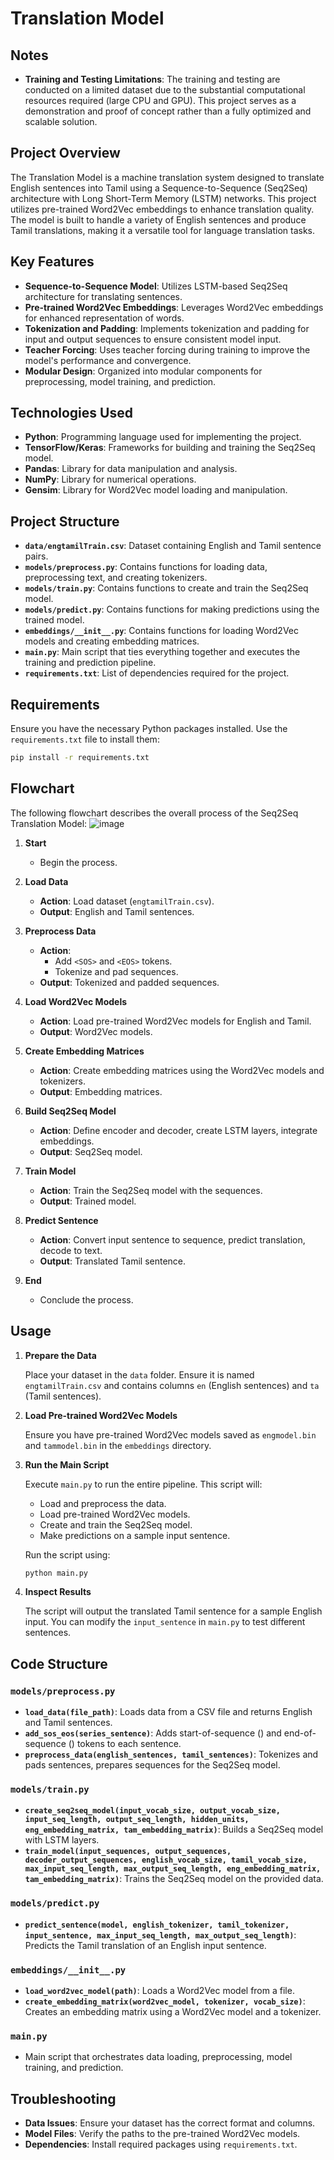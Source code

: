 # Translation Model

## Notes

- **Training and Testing Limitations**: The training and testing are conducted on a limited dataset due to the substantial computational resources required (large CPU and GPU). This project serves as a demonstration and proof of concept rather than a fully optimized and scalable solution.

## Project Overview

The Translation Model is a machine translation system designed to translate English sentences into Tamil using a Sequence-to-Sequence (Seq2Seq) architecture with Long Short-Term Memory (LSTM) networks. This project utilizes pre-trained Word2Vec embeddings to enhance translation quality. The model is built to handle a variety of English sentences and produce Tamil translations, making it a versatile tool for language translation tasks.

## Key Features

- **Sequence-to-Sequence Model**: Utilizes LSTM-based Seq2Seq architecture for translating sentences.
- **Pre-trained Word2Vec Embeddings**: Leverages Word2Vec embeddings for enhanced representation of words.
- **Tokenization and Padding**: Implements tokenization and padding for input and output sequences to ensure consistent model input.
- **Teacher Forcing**: Uses teacher forcing during training to improve the model's performance and convergence.
- **Modular Design**: Organized into modular components for preprocessing, model training, and prediction.

## Technologies Used

- **Python**: Programming language used for implementing the project.
- **TensorFlow/Keras**: Frameworks for building and training the Seq2Seq model.
- **Pandas**: Library for data manipulation and analysis.
- **NumPy**: Library for numerical operations.
- **Gensim**: Library for Word2Vec model loading and manipulation.

## Project Structure

- **`data/engtamilTrain.csv`**: Dataset containing English and Tamil sentence pairs.
- **`models/preprocess.py`**: Contains functions for loading data, preprocessing text, and creating tokenizers.
- **`models/train.py`**: Contains functions to create and train the Seq2Seq model.
- **`models/predict.py`**: Contains functions for making predictions using the trained model.
- **`embeddings/__init__.py`**: Contains functions for loading Word2Vec models and creating embedding matrices.
- **`main.py`**: Main script that ties everything together and executes the training and prediction pipeline.
- **`requirements.txt`**: List of dependencies required for the project.

## Requirements

Ensure you have the necessary Python packages installed. Use the `requirements.txt` file to install them:

```bash
pip install -r requirements.txt
```

## Flowchart

The following flowchart describes the overall process of the Seq2Seq Translation Model: 
![image](images/flo.png)

1. **Start**
   - Begin the process.

2. **Load Data**
   - **Action**: Load dataset (`engtamilTrain.csv`).
   - **Output**: English and Tamil sentences.

3. **Preprocess Data**
   - **Action**: 
     - Add `<SOS>` and `<EOS>` tokens.
     - Tokenize and pad sequences.
   - **Output**: Tokenized and padded sequences.

4. **Load Word2Vec Models**
   - **Action**: Load pre-trained Word2Vec models for English and Tamil.
   - **Output**: Word2Vec models.

5. **Create Embedding Matrices**
   - **Action**: Create embedding matrices using the Word2Vec models and tokenizers.
   - **Output**: Embedding matrices.

6. **Build Seq2Seq Model**
   - **Action**: Define encoder and decoder, create LSTM layers, integrate embeddings.
   - **Output**: Seq2Seq model.

7. **Train Model**
   - **Action**: Train the Seq2Seq model with the sequences.
   - **Output**: Trained model.

8. **Predict Sentence**
   - **Action**: Convert input sentence to sequence, predict translation, decode to text.
   - **Output**: Translated Tamil sentence.

9. **End**
   - Conclude the process.

## Usage

1. **Prepare the Data**

   Place your dataset in the `data` folder. Ensure it is named `engtamilTrain.csv` and contains columns `en` (English sentences) and `ta` (Tamil sentences).

2. **Load Pre-trained Word2Vec Models**

   Ensure you have pre-trained Word2Vec models saved as `engmodel.bin` and `tammodel.bin` in the `embeddings` directory.

3. **Run the Main Script**

   Execute `main.py` to run the entire pipeline. This script will:
   - Load and preprocess the data.
   - Load pre-trained Word2Vec models.
   - Create and train the Seq2Seq model.
   - Make predictions on a sample input sentence.

   Run the script using:

   ```bash
   python main.py
   ```

4. **Inspect Results**

   The script will output the translated Tamil sentence for a sample English input. You can modify the `input_sentence` in `main.py` to test different sentences.

## Code Structure

### `models/preprocess.py`

- **`load_data(file_path)`**: Loads data from a CSV file and returns English and Tamil sentences.
- **`add_sos_eos(series_sentence)`**: Adds start-of-sequence (<SOS>) and end-of-sequence (<EOS>) tokens to each sentence.
- **`preprocess_data(english_sentences, tamil_sentences)`**: Tokenizes and pads sentences, prepares sequences for the Seq2Seq model.

### `models/train.py`

- **`create_seq2seq_model(input_vocab_size, output_vocab_size, input_seq_length, output_seq_length, hidden_units, eng_embedding_matrix, tam_embedding_matrix)`**: Builds a Seq2Seq model with LSTM layers.
- **`train_model(input_sequences, output_sequences, decoder_output_sequences, english_vocab_size, tamil_vocab_size, max_input_seq_length, max_output_seq_length, eng_embedding_matrix, tam_embedding_matrix)`**: Trains the Seq2Seq model on the provided data.

### `models/predict.py`

- **`predict_sentence(model, english_tokenizer, tamil_tokenizer, input_sentence, max_input_seq_length, max_output_seq_length)`**: Predicts the Tamil translation of an English input sentence.

### `embeddings/__init__.py`

- **`load_word2vec_model(path)`**: Loads a Word2Vec model from a file.
- **`create_embedding_matrix(word2vec_model, tokenizer, vocab_size)`**: Creates an embedding matrix using a Word2Vec model and a tokenizer.

### `main.py`

- Main script that orchestrates data loading, preprocessing, model training, and prediction.

## Troubleshooting

- **Data Issues**: Ensure your dataset has the correct format and columns.
- **Model Files**: Verify the paths to the pre-trained Word2Vec models.
- **Dependencies**: Install required packages using `requirements.txt`.

